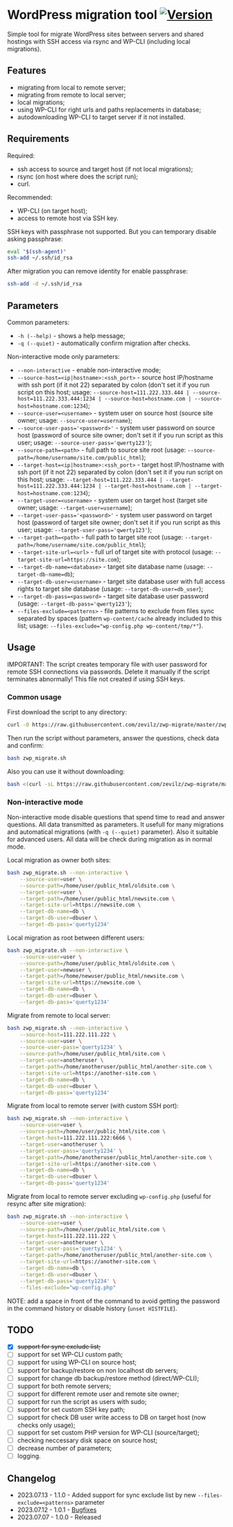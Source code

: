 # WordPress migration tool [![Version](https://img.shields.io/badge/version-v1.1.0-brightgreen.svg)](https://github.com/zevilz/zwp-migrate/releases/tag/1.1.0)

Simple tool for migrate WordPress sites between servers and shared hostings with SSH access via rsync and WP-CLI (including local migrations).

## Features

- migrating from local to remote server;
- migrating from remote to local server;
- local migrations;
- using WP-CLI for right urls and paths replacements in database;
- autodownloading WP-CLI to target server if it not installed.

## Requirements

Required:

- ssh access to source and target host (if not local migrations);
- rsync (on host where does the script run);
- curl.

Recommended:

- WP-CLI (on target host);
- access to remote host via SSH key.

SSH keys with passphrase not supported. But you can temporary disable asking passphrase:

```bash
eval "$(ssh-agent)"
ssh-add ~/.ssh/id_rsa
```

After migration you can remove identity for enable passphrase:

```bash
ssh-add -d ~/.ssh/id_rsa
```

## Parameters

Common parameters:

- `-h (--help)` - shows a help message;
- `-q (--quiet)` - automatically confirm migration after checks.

Non-interactive mode only parameters:

- `--non-interactive` - enable non-interactive mode;
- `--source-host=<ip|hostname>:<ssh_port>` - source host IP/hostname with ssh port (if it not 22) separated by colon (don't set it if you run script on this host; usage: `--source-host=111.222.333.444 | --source-host=111.222.333.444:1234 | --source-host=hostname.com | --source-host=hostname.com:1234`);
- `--source-user=<username>` - system user on source host (source site owner; usage: `--source-user=username`);
- `--source-user-pass='<password>'` - system user password on source host (password of source site owner; don't set it if you run script as this user; usage: `--source-user-pass='qwerty123'`);
- `--source-path=<path>` - full path to source site root (usage: `--source-path=/home/username/site.com/public_html`);
- `--target-host=<ip|hostname>:<ssh_port>` - target host IP/hostname with ssh port (if it not 22) separated by colon (don't set it if you run script on this host; usage: `--target-host=111.222.333.444 | --target-host=111.222.333.444:1234 | --target-host=hostname.com | --target-host=hostname.com:1234`);
- `--target-user=<username>` - system user on target host (target site owner; usage: `--target-user=username`);
- `--target-user-pass='<password>'` - system user password on target host (password of target site owner; don't set it if you run script as this user; usage: `--target-user-pass='qwerty123'`);
- `--target-path=<path>` - full path to target site root (usage: `--target-path=/home/username/site.com/public_html`);
- `--target-site-url=<url>` - full url of target site with protocol (usage: `--target-site-url=https://site.com`);
- `--target-db-name=<database>` - target site database name (usage: `--target-db-name=db`);
- `--target-db-user=<username>` - target site database user with full access rights to target site database (usage: `--target-db-user=db_user`);
- `--target-db-pass=<password>` - target site database user password (usage: `--target-db-pass='qwerty123'`);
- `--files-exclude=<patterns>` - file patterns to exclude from files sync separated by spaces (pattern `wp-content/cache` already included to this list; usage: `--files-exclude="wp-config.php wp-content/tmp/*"`).

## Usage

IMPORTANT: The script creates temporary file with user password for remote SSH connections via passwords. Delete it manually if the script terminates abnormally! This file not created if using SSH keys.

### Common usage

First download the script to any directory:

```bash
curl -O https://raw.githubusercontent.com/zevilz/zwp-migrate/master/zwp_migrate.sh
```

Then run the script without parameters, answer the questions, check data and confirm:

```bash
bash zwp_migrate.sh
```

Also you can use it without downloading:

```bash
bash <(curl -sL https://raw.githubusercontent.com/zevilz/zwp-migrate/master/zwp_migrate.sh)
```

### Non-interactive mode

Non-interactive mode disable questions that spend time to read and answer questions. All data transmitted as parameters. It usefull for many migrations and automatical migrations (with `-q (--quiet)` parameter). Also it suitable for advanced users. All data will be check during migration as in normal mode.

Local migration as owner both sites:

```bash
bash zwp_migrate.sh --non-interactive \
	--source-user=user \
	--source-path=/home/user/public_html/oldsite.com \
	--target-user=user \
	--target-path=/home/user/public_html/newsite.com \
	--target-site-url=https://newsite.com \
	--target-db-name=db \
	--target-db-user=dbuser \
	--target-db-pass='querty1234'
```

Local migration as root between different users:

```bash
bash zwp_migrate.sh --non-interactive \
	--source-user=user \
	--source-path=/home/user/public_html/oldsite.com \
	--target-user=newuser \
	--target-path=/home/newuser/public_html/newsite.com \
	--target-site-url=https://newsite.com \
	--target-db-name=db \
	--target-db-user=dbuser \
	--target-db-pass='querty1234'
```

Migrate from remote to local server:

```bash
bash zwp_migrate.sh --non-interactive \
	--source-host=111.222.111.222 \
	--source-user=user \
	--source-user-pass='querty1234' \
	--source-path=/home/user/public_html/site.com \
	--target-user=anotheruser \
	--target-path=/home/anotheruser/public_html/another-site.com \
	--target-site-url=https://another-site.com \
	--target-db-name=db \
	--target-db-user=dbuser \
	--target-db-pass='querty1234'
```

Migrate from local to remote server (with custom SSH port):

```bash
bash zwp_migrate.sh --non-interactive \
	--source-user=user \
	--source-path=/home/user/public_html/site.com \
	--target-host=111.222.111.222:6666 \
	--target-user=anotheruser \
	--target-user-pass='querty1234' \
	--target-path=/home/anotheruser/public_html/another-site.com \
	--target-site-url=https://another-site.com \
	--target-db-name=db \
	--target-db-user=dbuser \
	--target-db-pass='querty1234'
```

Migrate from local to remote server excluding `wp-config.php` (useful for resync after site migration):

```bash
bash zwp_migrate.sh --non-interactive \
	--source-user=user \
	--source-path=/home/user/public_html/site.com \
	--target-host=111.222.111.222 \
	--target-user=anotheruser \
	--target-user-pass='querty1234' \
	--target-path=/home/anotheruser/public_html/another-site.com \
	--target-site-url=https://another-site.com \
	--target-db-name=db \
	--target-db-user=dbuser \
	--target-db-pass='querty1234' \
	--files-exclude="wp-config.php"
```

NOTE: add a space in front of the command to avoid getting the password in the command history or disable history (`unset HISTFILE`).

## TODO

- [x] ~~support for sync exclude list;~~
- [ ] support for set WP-CLI custom path;
- [ ] support for using WP-CLI on source host;
- [ ] support for backup/restore on non localhost db servers;
- [ ] support for change db backup/restore method (direct/WP-CLI);
- [ ] support for both remote servers;
- [ ] support for different remote user and remote site owner;
- [ ] support for run the script as users with sudo;
- [ ] support for set custom SSH key path;
- [ ] support for check DB user write access to DB on target host (now checks only usage);
- [ ] support for set custom PHP version for WP-CLI (source/target);
- [ ] checking neccessary disk space on source host;
- [ ] decrease number of parameters;
- [ ] logging.

## Changelog

- 2023.07.13 - 1.1.0 - Added support for sync exclude list by new `--files-exclude=<patterns>` parameter
- 2023.07.12 - 1.0.1 - [Bugfixes](https://github.com/zevilz/zwp-migrate/releases/tag/1.0.1)
- 2023.07.07 - 1.0.0 - Released
